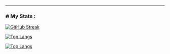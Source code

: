 ---

### :fire: My Stats :



[![GitHub Streak](http://github-readme-streak-stats.herokuapp.com?user=jhtc5898&theme=dark&background=000000)](https://git.io/streak-stats)

[![Top Langs](https://github-readme-stats.vercel.app/api/top-langs/?username=jhtc5898)](https://github.com/anuraghazra/github-readme-stats)

[![Top Langs](https://github-readme-stats.vercel.app/api/top-langs/?username=jhtc5898&layout=compact&theme=vision-friendly-dark)](https://github.com/anuraghazra/github-readme-stats)
